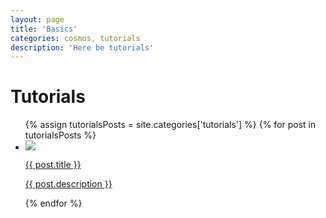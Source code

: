 ```yaml
---
layout: page
title: 'Basics'
categories: cosmos, tutorials
description: 'Here be tutorials'
---
```


# Tutorials

<div class="row">
	<div class="col-md-12 col-sm-12 col-xs-12">
		<ul class="examples-block list-unstyled">
			{% assign tutorialsPosts = site.categories['tutorials'] %}
			{% for post in tutorialsPosts %}
			  <li class="col-md-3 col-sm-4 col-xs-12 text-center">
			  	<a href="{{ post.url }}">
			  		<div>
			  			<span class="img">
				  			<img src="{{ site.baseurl }}/images/tutorials/{{ post.url | split: '/' | last }}/{{ post.image }}" />
				  		</span>
				  		<div class="text">
					  		<p class="title">{{ post.title }}</p>
					  		<p>{{ post.description }}</p>
					  	</div>
				  	</div>
				  </a>
			  </li>
			{% endfor %}
		</ul>
	</div>
</div>
